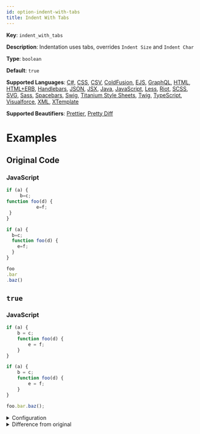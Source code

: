 ```yaml
---
id: option-indent-with-tabs
title: Indent With Tabs
---
```

**Key**: `indent_with_tabs`

**Description**: Indentation uses tabs, overrides `Indent Size` and `Indent Char`

**Type**: `boolean`

**Default**: `true`

**Supported Languages**: [C#](/docs/language-csharp.html), [CSS](/docs/language-css.html), [CSV](/docs/language-csv.html), [ColdFusion](/docs/language-coldfusion.html), [EJS](/docs/language-ejs.html), [GraphQL](/docs/language-graphql.html), [HTML](/docs/language-html.html), [HTML+ERB](/docs/language-html%2Berb.html), [Handlebars](/docs/language-handlebars.html), [JSON](/docs/language-json.html), [JSX](/docs/language-jsx.html), [Java](/docs/language-java.html), [JavaScript](/docs/language-javascript.html), [Less](/docs/language-less.html), [Riot](/docs/language-riot.html), [SCSS](/docs/language-scss.html), [SVG](/docs/language-svg.html), [Sass](/docs/language-sass.html), [Spacebars](/docs/language-spacebars.html), [Swig](/docs/language-swig.html), [Titanium Style Sheets](/docs/language-titanium-style-sheets.html), [Twig](/docs/language-twig.html), [TypeScript](/docs/language-typescript.html), [Visualforce](/docs/language-visualforce.html), [XML](/docs/language-xml.html), [XTemplate](/docs/language-xtemplate.html)

**Supported Beautifiers**: [Prettier](/docs/beautifier-prettier.html), [Pretty Diff](/docs/beautifier-pretty-diff.html)

# Examples
## Original Code
### JavaScript
```JavaScript
if (a) {
     b=c;
function foo(d) {
           e=f;
 }
}

if (a) {
  b=c;
  function foo(d) {
    e=f;
  }
}

foo
.bar
.baz()
```
## `true`
### JavaScript
```JavaScript
if (a) {
	b = c;
	function foo(d) {
		e = f;
	}
}

if (a) {
	b = c;
	function foo(d) {
		e = f;
	}
}

foo.bar.baz();

```
<details><summary>Configuration</summary>
A `.unibeautify.json` file would look like the following:
```json
{
  "JavaScript": {
    "indent_size": 2,
    "indent_char": " ",
    "indent_with_tabs": true
  }
}
```
</details>
<details><summary>Difference from original</summary>
```diff
Index: true
===================================================================
--- true	Original
+++ true	Beautified
@@ -1,17 +1,15 @@
 if␣(a)␣{␊
-␣␣␣␣␣b=c;␊
-function␣foo(d)␣{␊
-␣␣␣␣␣␣␣␣␣␣␣e=f;␊
-␣}␊
+↹b␣=␣c;␊
+↹function␣foo(d)␣{␊
+↹↹e␣=␣f;␊
+↹}␊
 }␊
 ␊
 if␣(a)␣{␊
-␣␣b=c;␊
-␣␣function␣foo(d)␣{␊
-␣␣␣␣e=f;␊
-␣␣}␊
+↹b␣=␣c;␊
\ No newline at end of file
+↹function␣foo(d)␣{␊
+↹↹e␣=␣f;␊
+↹}␊
 }␊
 ␊
-foo␊
-.bar␊
-.baz()
+foo.bar.baz();␊

```
</details>
## `false`
### JavaScript
```JavaScript
if (a) {
  b = c;
  function foo(d) {
    e = f;
  }
}

if (a) {
  b = c;
  function foo(d) {
    e = f;
  }
}

foo.bar.baz();

```
<details><summary>Configuration</summary>
A `.unibeautify.json` file would look like the following:
```json
{
  "JavaScript": {
    "indent_size": 2,
    "indent_char": " ",
    "indent_with_tabs": false
  }
}
```
</details>
<details><summary>Difference from original</summary>
```diff
Index: false
===================================================================
--- false	Original
+++ false	Beautified
@@ -1,17 +1,15 @@
 if␣(a)␣{␊
-␣␣␣␣␣b=c;␊
-function␣foo(d)␣{␊
-␣␣␣␣␣␣␣␣␣␣␣e=f;␊
-␣}␊
+␣␣b␣=␣c;␊
+␣␣function␣foo(d)␣{␊
+␣␣␣␣e␣=␣f;␊
+␣␣}␊
 }␊
 ␊
 if␣(a)␣{␊
-␣␣b=c;␊
+␣␣b␣=␣c;␊
 ␣␣function␣foo(d)␣{␊
-␣␣␣␣e=f;␊
+␣␣␣␣e␣=␣f;␊
\ No newline at end of file
 ␣␣}␊
 }␊
 ␊
-foo␊
-.bar␊
-.baz()
+foo.bar.baz();␊

```
</details>